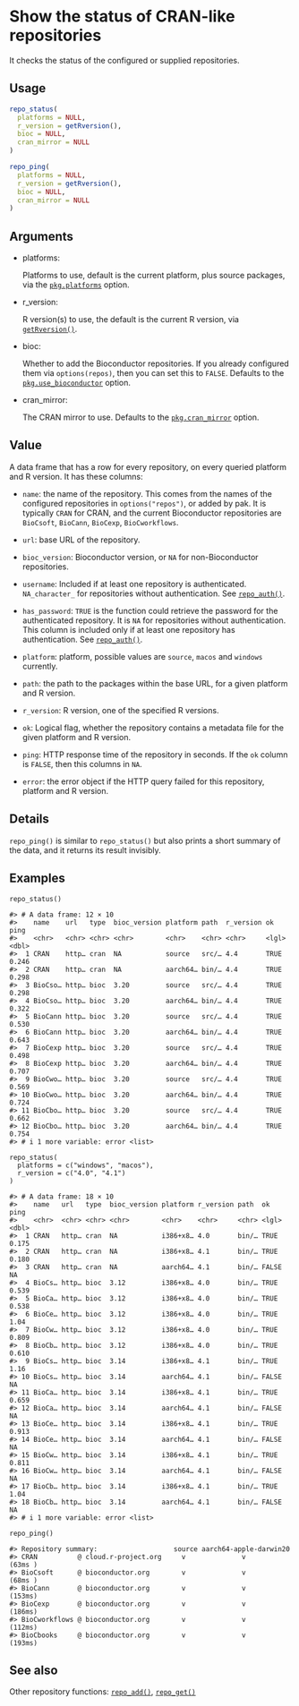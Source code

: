 # Show the status of CRAN-like repositories

It checks the status of the configured or supplied repositories.

## Usage

``` r
repo_status(
  platforms = NULL,
  r_version = getRversion(),
  bioc = NULL,
  cran_mirror = NULL
)

repo_ping(
  platforms = NULL,
  r_version = getRversion(),
  bioc = NULL,
  cran_mirror = NULL
)
```

## Arguments

- platforms:

  Platforms to use, default is the current platform, plus source
  packages, via the
  [`pkg.platforms`](https://pak.r-lib.org/dev/reference/pak-config.md)
  option.

- r_version:

  R version(s) to use, the default is the current R version, via
  [`getRversion()`](https://rdrr.io/r/base/numeric_version.html).

- bioc:

  Whether to add the Bioconductor repositories. If you already
  configured them via `options(repos)`, then you can set this to
  `FALSE`. Defaults to the
  [`pkg.use_bioconductor`](https://pak.r-lib.org/dev/reference/pak-config.md)
  option.

- cran_mirror:

  The CRAN mirror to use. Defaults to the
  [`pkg.cran_mirror`](https://pak.r-lib.org/dev/reference/pak-config.md)
  option.

## Value

A data frame that has a row for every repository, on every queried
platform and R version. It has these columns:

- `name`: the name of the repository. This comes from the names of the
  configured repositories in `options("repos")`, or added by pak. It is
  typically `CRAN` for CRAN, and the current Bioconductor repositories
  are `BioCsoft`, `BioCann`, `BioCexp`, `BioCworkflows`.

- `url`: base URL of the repository.

- `bioc_version`: Bioconductor version, or `NA` for non-Bioconductor
  repositories.

- `username`: Included if at least one repository is authenticated.
  `NA_character_` for repositories without authentication. See
  [`repo_auth()`](https://pak.r-lib.org/dev/reference/repo_auth.md).

- `has_password`: `TRUE` is the function could retrieve the password for
  the authenticated repository. It is `NA` for repositories without
  authentication. This column is included only if at least one
  repository has authentication. See
  [`repo_auth()`](https://pak.r-lib.org/dev/reference/repo_auth.md).

- `platform`: platform, possible values are `source`, `macos` and
  `windows` currently.

- `path`: the path to the packages within the base URL, for a given
  platform and R version.

- `r_version`: R version, one of the specified R versions.

- `ok`: Logical flag, whether the repository contains a metadata file
  for the given platform and R version.

- `ping`: HTTP response time of the repository in seconds. If the `ok`
  column is `FALSE`, then this columns in `NA`.

- `error`: the error object if the HTTP query failed for this
  repository, platform and R version.

## Details

`repo_ping()` is similar to `repo_status()` but also prints a short
summary of the data, and it returns its result invisibly.

## Examples

    repo_status()

    #> # A data frame: 12 × 10
    #>    name    url   type  bioc_version platform path  r_version ok     ping
    #>    <chr>   <chr> <chr> <chr>        <chr>    <chr> <chr>     <lgl> <dbl>
    #>  1 CRAN    http… cran  NA           source   src/… 4.4       TRUE  0.246
    #>  2 CRAN    http… cran  NA           aarch64… bin/… 4.4       TRUE  0.298
    #>  3 BioCso… http… bioc  3.20         source   src/… 4.4       TRUE  0.298
    #>  4 BioCso… http… bioc  3.20         aarch64… bin/… 4.4       TRUE  0.322
    #>  5 BioCann http… bioc  3.20         source   src/… 4.4       TRUE  0.530
    #>  6 BioCann http… bioc  3.20         aarch64… bin/… 4.4       TRUE  0.643
    #>  7 BioCexp http… bioc  3.20         source   src/… 4.4       TRUE  0.498
    #>  8 BioCexp http… bioc  3.20         aarch64… bin/… 4.4       TRUE  0.707
    #>  9 BioCwo… http… bioc  3.20         source   src/… 4.4       TRUE  0.569
    #> 10 BioCwo… http… bioc  3.20         aarch64… bin/… 4.4       TRUE  0.724
    #> 11 BioCbo… http… bioc  3.20         source   src/… 4.4       TRUE  0.662
    #> 12 BioCbo… http… bioc  3.20         aarch64… bin/… 4.4       TRUE  0.754
    #> # i 1 more variable: error <list>

    repo_status(
      platforms = c("windows", "macos"),
      r_version = c("4.0", "4.1")
    )

    #> # A data frame: 18 × 10
    #>    name   url   type  bioc_version platform r_version path  ok      ping
    #>    <chr>  <chr> <chr> <chr>        <chr>    <chr>     <chr> <lgl>  <dbl>
    #>  1 CRAN   http… cran  NA           i386+x8… 4.0       bin/… TRUE   0.175
    #>  2 CRAN   http… cran  NA           i386+x8… 4.1       bin/… TRUE   0.180
    #>  3 CRAN   http… cran  NA           aarch64… 4.1       bin/… FALSE NA
    #>  4 BioCs… http… bioc  3.12         i386+x8… 4.0       bin/… TRUE   0.539
    #>  5 BioCa… http… bioc  3.12         i386+x8… 4.0       bin/… TRUE   0.538
    #>  6 BioCe… http… bioc  3.12         i386+x8… 4.0       bin/… TRUE   1.04
    #>  7 BioCw… http… bioc  3.12         i386+x8… 4.0       bin/… TRUE   0.809
    #>  8 BioCb… http… bioc  3.12         i386+x8… 4.0       bin/… TRUE   0.610
    #>  9 BioCs… http… bioc  3.14         i386+x8… 4.1       bin/… TRUE   1.16
    #> 10 BioCs… http… bioc  3.14         aarch64… 4.1       bin/… FALSE NA
    #> 11 BioCa… http… bioc  3.14         i386+x8… 4.1       bin/… TRUE   0.659
    #> 12 BioCa… http… bioc  3.14         aarch64… 4.1       bin/… FALSE NA
    #> 13 BioCe… http… bioc  3.14         i386+x8… 4.1       bin/… TRUE   0.913
    #> 14 BioCe… http… bioc  3.14         aarch64… 4.1       bin/… FALSE NA
    #> 15 BioCw… http… bioc  3.14         i386+x8… 4.1       bin/… TRUE   0.811
    #> 16 BioCw… http… bioc  3.14         aarch64… 4.1       bin/… FALSE NA
    #> 17 BioCb… http… bioc  3.14         i386+x8… 4.1       bin/… TRUE   1.04
    #> 18 BioCb… http… bioc  3.14         aarch64… 4.1       bin/… FALSE NA
    #> # i 1 more variable: error <list>

    repo_ping()

    #> Repository summary:                   source aarch64-apple-darwin20          
    #> CRAN          @ cloud.r-project.org     v              v              (63ms )
    #> BioCsoft      @ bioconductor.org        v              v              (68ms )
    #> BioCann       @ bioconductor.org        v              v              (153ms)
    #> BioCexp       @ bioconductor.org        v              v              (186ms)
    #> BioCworkflows @ bioconductor.org        v              v              (112ms)
    #> BioCbooks     @ bioconductor.org        v              v              (193ms)

## See also

Other repository functions:
[`repo_add()`](https://pak.r-lib.org/dev/reference/repo_add.md),
[`repo_get()`](https://pak.r-lib.org/dev/reference/repo_get.md)
